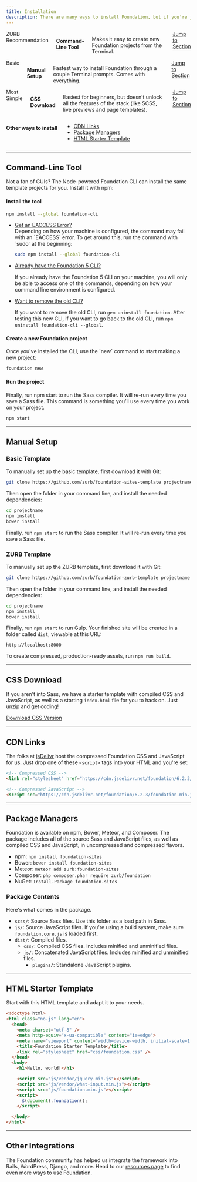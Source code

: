 ```yaml
---
title: Installation
description: There are many ways to install Foundation, but if you're just getting started, we have a few suggestions.
---
```


<div class="row">
  <div class="medium-3 columns">
    <span class="subtitle">ZURB Recommendation</span>
    <h4>Command-Line Tool</h4>
    <p>Makes it easy to create new Foundation projects from the Terminal.</p>
    <a href="#command-line-tool" class="button-docs expanded">Jump to Section</a>
  </div>
  <div class="medium-3 columns">
    <span class="subtitle">Basic</span>
    <h4>Manual Setup</h4>
    <p>Fastest way to install Foundation through a couple Terminal prompts. Comes with everything.</p>
    <a href="#manual-setup" class="button-docs secondary expanded">Jump to Section</a>
  </div>
  <div class="medium-3 columns">
    <span class="subtitle">Most Simple</span>
    <h4>CSS Download</h4>
    <p>Easiest for beginners, but doesn’t unlock all the features of the stack (like SCSS, live previews and page templates).</p>
    <a href="#css-download" class="button-docs secondary expanded">Jump to Section</a>
  </div>
  <div class="medium-3 columns">
    <h4>Other ways to install</h4>
    <ul>
      <li><a href="#cdn-links">CDN Links</a></li>
      <li><a href="#package-managers">Package Managers</a></li>
      <li><a href="#html-starter-template">HTML Starter Template</a></li>
    </ul>
  </div>
</div>


---


<!--## Yeti Launch-->

<!--Yeti Launch is our Mac app for quickly spinning up blank projects for any of the three Foundation frameworks. If you're just getting started with Foundation, we recommend downloading Yeti Launch to get going right away.-->

<!--<a href="http://foundation.zurb.com/develop/yeti-launch" class="large button">Download Yeti Launch</a>-->

## Command-Line Tool

Not a fan of GUIs? The Node-powered Foundation CLI can install the same template projects for you. Install it with npm:

<div class="steps" markdown="1">

<div class="step">
<div class="indented">
<h4 class="">Install the tool</h4>

<div></div>

```bash
npm install --global foundation-cli
```

</div>
</div>


  <!-- FAQ Accordion -->
  <ul class="faq-accordion indented" data-accordion>
    <li class="faq-accordion-item is-active" data-accordion-item>
      <a href="#" class="faq-accordion-title">Get an EACCESS Error?</a>
      <div class="faq-accordion-content" data-tab-content>
        Depending on how your machine is configured, the command may fail with an `EACCESS` error. To get around this, run the command with `sudo` at the beginning:

```bash
sudo npm install --global foundation-cli
```

</div>
</li>
    <li class="faq-accordion-item" data-accordion-item>
      <a href="#" class="faq-accordion-title">Already have the Foundation 5 CLI?</a>
      <div class="faq-accordion-content" data-tab-content>
        <p>If you already have the Foundation 5 CLI on your machine, you will only be able to access one of the commands, depending on how your command line environment is configured.</p>
      </div>
    </li>
    <li class="faq-accordion-item" data-accordion-item>
      <a href="#" class="faq-accordion-title">Want to remove the old CLI?</a>
      <div class="faq-accordion-content" data-tab-content>
        <p>If you want to remove the old CLI, run <code>gem uninstall foundation</code>. After testing this new CLI, if you want to go back to the old CLI, run <code>npm uninstall foundation-cli --global</code>.</p>
      </div>
    </li>
  </ul>
  <!-- END FAQ Accordion -->

  <div class="step">
  <h4 class="">Create a new Foundation project</h4>
  <div class="indented">
    Once you've installed the CLI, use the `new` command to start making a new project:

```bash
foundation new
```

  </div>
  </div>

  <div class="step">
  <h4 class="">Run the project</h4>
  <div class="indented">
    Finally, run npm start to run the Sass compiler. It will re-run every time you save a Sass file. This command is something you’ll use every time you work on your project.

```bash
npm start
```

  </div>
  </div>

</div>

---

## Manual Setup

### Basic Template

To manually set up the basic template, first download it with Git:

```bash
git clone https://github.com/zurb/foundation-sites-template projectname
```

Then open the folder in your command line, and install the needed dependencies:

```bash
cd projectname
npm install
bower install
```

Finally, run `npm start` to run the Sass compiler. It will re-run every time you save a Sass file.

### ZURB Template

To manually set up the ZURB template, first download it with Git:

```bash
git clone https://github.com/zurb/foundation-zurb-template projectname
```

Then open the folder in your command line, and install the needed dependencies:

```bash
cd projectname
npm install
bower install
```

Finally, run `npm start` to run Gulp. Your finished site will be created in a folder called `dist`, viewable at this URL:

```
http://localhost:8000
```

To create compressed, production-ready assets, run `npm run build`.

---

## CSS Download

If you aren't into Sass, we have a starter template with compiled CSS and JavaScript, as well as a starting `index.html` file for you to hack on. Just unzip and get coding!

<a href="http://foundation.zurb.com/sites/download" class="large button">Download CSS Version</a>

---

## CDN Links

The folks at [jsDelivr](https://www.jsdelivr.com) host the compressed Foundation CSS and JavaScript for us. Just drop one of these `<script>` tags into your HTML and you're set:

```html
<!-- Compressed CSS -->
<link rel="stylesheet" href="https://cdn.jsdelivr.net/foundation/6.2.3/foundation.min.css">

<!-- Compressed JavaScript -->
<script src="https://cdn.jsdelivr.net/foundation/6.2.3/foundation.min.js"></script>
```

---

## Package Managers

Foundation is available on npm, Bower, Meteor, and Composer. The package includes all of the source Sass and JavaScript files, as well as compiled CSS and JavaScript, in uncompressed and compressed flavors.

- npm: `npm install foundation-sites`
- Bower: `bower install foundation-sites`
- Meteor: `meteor add zurb:foundation-sites`
- Composer: `php composer.phar require zurb/foundation`
- NuGet: `Install-Package foundation-sites`

### Package Contents

Here's what comes in the package.

- `scss/`: Source Sass files. Use this folder as a load path in Sass.
- `js/`: Source JavaScript files. If you're using a build system, make sure `foundation.core.js` is loaded first.
- `dist/`: Compiled files.
  - `css/`: Compiled CSS files. Includes minified and unminified files.
  - `js/`: Concatenated JavaScript files. Includes minified and unminified files.
    - `plugins/`: Standalone JavaScript plugins.

---

## HTML Starter Template
Start with this HTML template and adapt it to your needs.

```html
<!doctype html>
<html class="no-js" lang="en">
  <head>
    <meta charset="utf-8" />
    <meta http-equiv="x-ua-compatible" content="ie=edge">
    <meta name="viewport" content="width=device-width, initial-scale=1.0" />
    <title>Foundation Starter Template</title>
    <link rel="stylesheet" href="css/foundation.css" />
  </head>
  <body>
    <h1>Hello, world!</h1>

    <script src="js/vendor/jquery.min.js"></script>
    <script src="js/vendor/what-input.min.js"></script>
    <script src="js/foundation.min.js"></script>
    <script>
      $(document).foundation();
    </script>

  </body>
</html>

```

---

## Other Integrations

The Foundation community has helped us integrate the framework into Rails, WordPress, Django, and more. Head to our [resources page](http://foundation.zurb.com/sites/resources) to find even more ways to use Foundation.
